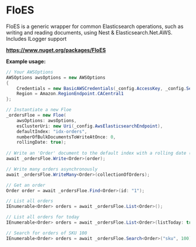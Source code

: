 # FloES
FloES is a generic wrapper for common Elasticsearch operations, such as writing and reading documents, using Nest & Elasticsearch.Net.AWS. Includes ILogger support

**https://www.nuget.org/packages/FloES**

**Example usage:**
````C#
// Your AWSOptions
AWSOptions awsOptions = new AWSOptions
{
    Credentials = new BasicAWSCredentials(_config.AccessKey, _config.SecretAccessKey),
    Region = Amazon.RegionEndpoint.CACentral1
};

// Instantiate a new Floe
_ordersFloe = new Floe(
    awsOptions: awsOptions,
    esClusterUri: new Uri(_config.AwsElasticsearchEndpoint),
    defaultIndex: "idx-orders",
    numberOfBulkDocumentsToWriteAtOnce: 0,
    rollingDate: true);
    
// Write an 'Order' document to the default index with a rolling date (e.g.: "idx-orders-2020-03-06")
await _ordersFloe.Write<Order>(order);

// Write many orders asynchronously
await _ordersFloe.WriteMany<Order>(collectionOfOrders);

// Get an order
Order order = await _ordersFloe.Find<Order>(id: "1");

// List all orders
IEnumerable<Order> orders = await _ordersFloe.List<Order>();

// List all orders for today
IEnumerable<Order> orders = await _ordersFloe.List<Order>(listToday: true);

// Search for orders of SKU 100
IEnumerable<Order> orders = await _ordersFloe.Search<Order>("sku", 100);
